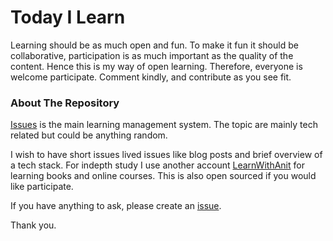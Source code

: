 
# Today I Learn

Learning should be as much open and fun. To make 
it fun it should be collaborative, participation
is as much important as the quality of the content.
Hence this is my way of open learning. Therefore, 
everyone is welcome participate. Comment kindly,
and contribute as you see fit.


### About The Repository
[Issues](https://github.com/codeanit/til/issues) is the main learning management system. 
The topic are mainly tech related but could be 
anything random.

I wish to have short issues lived issues like blog 
posts and brief overview of a tech stack. For indepth
study I use another account [LearnWithAnit](https://github.com/LearnWithAnit) for
learning books and online courses. This is also open sourced if you
would like participate.

If you have anything to ask, please create an [issue](https://github.com/codeanit/ama/issues).

Thank you.